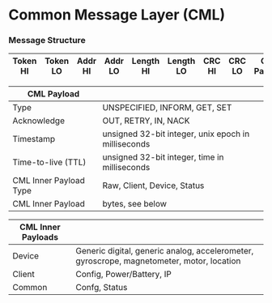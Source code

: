 # Common Message Layer (CML)

### Message Structure

| Token HI | Token LO | Addr HI | Addr LO | Length HI | Length LO | CRC HI | CRC LO | CML Payload |
| -------- | -------- | ------- | ------- | --------- | --------- | ------ | ------ | ----------- |

| CML Payload            |                                                     |
| ---------------------- | --------------------------------------------------- |
| Type                   | UNSPECIFIED, INFORM, GET, SET                       |
| Acknowledge            | OUT, RETRY, IN, NACK                                |
| Timestamp              | unsigned 32-bit integer, unix epoch in milliseconds |
| Time-to-live (TTL)     | unsigned 32-bit integer, time in milliseconds       |
| CML Inner Payload Type | Raw, Client, Device, Status                         |
| CML Inner Payload      | bytes, see below                                    |

| CML Inner Payloads |                                                                                           |
| ------------------ | ----------------------------------------------------------------------------------------- |
| Device             | Generic digital, generic analog, accelerometer, gyroscrope, magnetometer, motor, location |
| Client             | Config, Power/Battery, IP                                                                 |
| Common             | Confg, Status                                                                             |
